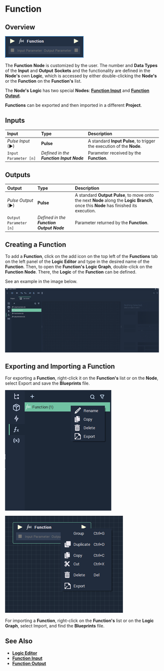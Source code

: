 # Function

## Overview

![The Function Node.](../../../.gitbook/assets/node-function.png)

The **Function** **Node** is customized by the user. The number and **Data Types** of the **Input** and **Output** **Sockets** and the functionality are defined in the **Node's** own **Logic**, which is accessed by either double-clicking the **Node's** or the **Function** on the **Function's** list.

The **Node's** **Logic** has two special **Nodes**: [**Function Input**](function-input.md) and [**Function Output**](function-output.md).

**Functions** can be exported and then imported in a different **Project**.

## Inputs

| Input | Type | Description |
| :--- | :--- | :--- |
| _Pulse Input_ \(►\) | **Pulse** | A standard **Input Pulse**, to trigger the execution of the **Node**. |
| `Input Parameter [n]` | _Defined in the **Function Input** **Node**_ | Parameter received by the **Function**. |

## Outputs

| Output | Type | Description |
| :--- | :--- | :--- |
| _Pulse Output_ \(►\) | **Pulse** | A standard **Output Pulse**, to move onto the next **Node** along the **Logic Branch**, once this **Node** has finished its execution. |
| `Output Parameter [n]` | _Defined in the **Function Output** **Node**_ | Parameter returned by the **Function**. |

## Creating a Function

To add a **Function**, click on the add icon on the top left of the **Functions** tab on the left panel of the **Logic Editor** and type in the desired name of the **Function**. Then, to open the **Function's** **Logic Graph**, double-click on the **Function** **Node**. There, the **Logic** of the **Function** can be defined.

See an example in the image below.

![](../../../.gitbook/assets/addFunctions.gif)

## Exporting and Importing a **Function**

For exporting a **Function**, right-click it on the **Function's** list or on the **Node**, select Export and save the **Blueprints** file.

![](../../../.gitbook/assets/export-function.png)

![](../../../.gitbook/assets/export-function2.png)

For importing a **Function**, right-click on the **Function's** list or on the **Logic Graph**, select Import, and find the **Blueprints** file.

## See Also

* [**Logic Editor**](../../../modules/logic-editor.md)
* [**Function Input**](function-input.md)
* [**Function Output**](function-output.md)

